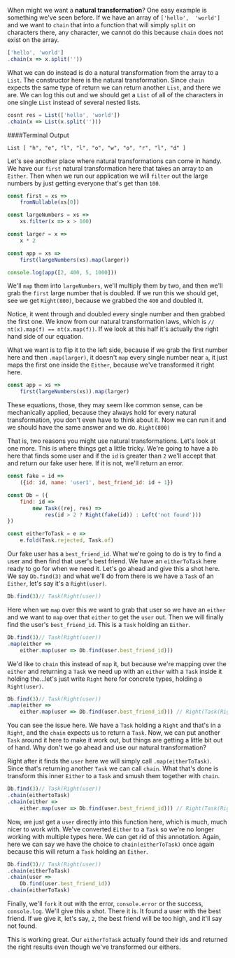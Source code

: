 When might we want a **natural transformation**? One easy example is something we've seen before. If we have an array of `['hello',  'world']` and we want to `chain` that into a function that will simply `split` on characters there, any character, we cannot do this because `chain` does not exist on the array.

```javascript
['hello', 'world']
.chain(x => x.split(''))
```

What we can do instead is do a natural transformation from the array to a `List`. The constructor here is the natural transformation. Since `chain` expects the same type of return we can return another `List`, and there we are. We can log this out and we should get a `List` of all of the characters in one single `List` instead of several nested lists.

```javascript
cosnt res = List(['hello', 'world'])
.chain(x => List(x.split('')))
```

####Terminal Output
```
List [ "h", "e", "l", "l", "o", "w", "o", "r", "l", "d" ]
```

Let's see another place where natural transformations can come in handy. We have our `first` natural transformation here that takes an array to an `Either`. Then when we run our application we will `filter` out the large numbers by just getting everyone that's get than `100`.

```javascript
const first = xs => 
    fromNullable(xs[0])

const largeNumbers = xs =>
    xs.filter(x => x > 100)

const larger = x => 
    x * 2

const app = xs =>
    first(largeNumbers(xs).map(larger))

console.log(app([2, 400, 5, 1000]))
```

We'll `map` them into `largeNumbers`, we'll multiply them by two, and then we'll grab the `first` large number that is doubled. If we run this we should get, see we get `Right(800)`, because we grabbed the `400` and doubled it.

Notice, it went through and doubled every single number and then grabbed the first one. We know from our natural transformation laws, which is `// nt(x).map(f) == nt(x.map(f))`. If we look at this half it's actually the right hand side of our equation.

What we want is to flip it to the left side, because if we grab the first number here and then `.map(larger)`, it doesn't `map` every single number near `a`, it just maps the first one inside the `Either`, because we've transformed it right here.

```javascript
const app = xs => 
    first(largeNumbers(xs)).map(larger)
```

These equations, those, they may seem like common sense, can be mechanically applied, because they always hold for every natural transformation, you don't even have to think about it. Now we can run it and we should have the same answer and we do. `Right(800)`

That is, two reasons you might use natural transformations. Let's look at one more. This is where things get a little tricky. We're going to have a `Db` here that finds some user and if the `id` is greater than `2` we'll accept that and return our fake user here. If it is not, we'll return an error.

```javascript
const fake = id =>
    ({id: id, name: 'user1', best_friend_id: id + 1})

const Db = ({
    find: id =>
        new Task((rej, res) =>
            res(id > 2 ? Right(fake(id)) : Left('not found')))
})

const eitherToTask = e =>
    e.fold(Task.rejected, Task.of)
```

Our fake user has a `best_friend_id`. What we're going to do is try to find a user and then find that user's best friend. We have an `eitherToTask` here ready to go for when we need it. Let's go ahead and give this a shot here. We say `Db.find(3)` and what we'll do from there is we have a `Task` of an `Either`, let's say it's a `Right(user)`.

```javascript
Db.find(3)// Task(Right(user))
```

Here when we `map` over this we want to grab that user so we have an `either` and we want to `map` over that `either` to get the `user` out. Then we will finally find the user's `best_friend_id`. This is a `Task` holding an `Either`.

```javascript
Db.find(3)// Task(Right(user))
.map(either =>
    either.map(user => Db.find(user.best_friend_id)))
```

We'd like to `chain` this instead of `map` it, but because we're mapping over the `either` and returning a `Task` we need up with an `either` with a `Task` inside it holding the...let's just write `Right` here for concrete types, holding a `Right(user)`.

```javascript
Db.find(3)// Task(Right(user))
.map(either =>
    either.map(user => Db.find(user.best_friend_id))) // Right(Task(Right(User)))
```

You can see the issue here. We have a `Task` holding a `Right` and that's in a `Right`, and the `chain` expects us to return a `Task`. Now, we can put another `Task` around it here to make it work out, but things are getting a little bit out of hand. Why don't we go ahead and use our natural transformation?

Right after it finds the `user` here we will simply call `.map(eitherToTask)`. Since that's returning another `Task` we can call `chain`. What that's done is transform this inner `Either` to a `Task` and smush them together with `chain`.

```javascript
Db.find(3)// Task(Right(user))
.chain(eithertoTask)
.chain(either =>
    either.map(user => Db.find(user.best_friend_id))) // Right(Task(Right(User)))
```

Now, we just get a `user` directly into this function here, which is much, much nicer to work with. We've converted `Either` to a `Task` so we're no longer working with multiple types here. We can get rid of this annotation. Again, here we can say we have the choice to `chain(eitherToTask)` once again because this will return a `Task` holding an `Either`.

```javascript
Db.find(3)// Task(Right(user))
.chain(eitherToTask)
.chain(user => 
    Db.find(user.best_friend_id))
.chain(eitherToTask)
```

Finally, we'll `fork` it out with the error, `console.error` or the success, `console.log`. We'll give this a shot. There it is. It found a user with the best friend. If we give it, let's say, `2`, the best friend will be too high, and it'll say not found.

This is working great. Our `eitherToTask` actually found their ids and returned the right results even though we've transformed our eithers.